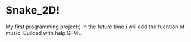 # Snake_2D!
My first programming project:)
In the future time i will add the fucntion of music. Builded with help SFML.

